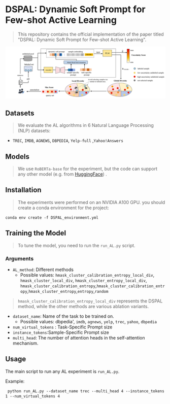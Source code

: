 # DSPAL: Dynamic Soft Prompt for Few-shot Active Learning

>This repository contains the official implementation of the paper titled "DSPAL: Dynamic Soft Prompt for Few-shot Active Learning".

<p align="center">
  <img src="DSPAL_figure.png" width="800">
</p>

## Datasets 
>We evaluate the AL algorithms in 6 Natural Language Processing (NLP)  datasets:
-  `TREC`, `IMDB`, `AGNEWS`, `DBPEDIA`, `Yelp-full` ,`Yahoo!Answers`

## Models
>We use  `RoBERTa-base` for the experiment, but the code can support any other model (e.g. from [HuggingFace](https://github.com/huggingface/transformers)) .

## Installation
>The experiments were performed on an NVIDIA  A100 GPU.
you should create a conda environment for the project:
```
conda env create -f DSPAL_environment.yml
```

## Training the Model

> To tune the model, you need to run the `run_AL.py` script. 
  
### Arguments

- `AL_method`: Different methods
  - Possible values: `hmask_cluster_calibration_entropy_local_div`, `hmask_cluster_local_div`, `hmask_cluster_entropy_local_div`, `hmask_cluster_calibration_entropy`,`hmask_cluster_calibration_entropy`,`hmask_cluster_entropy`,`entropy`,`random`


>`hmask_cluster_calibration_entropy_local_div` represents the DSPAL method, while the other methods are various ablation variants.

- `dataset_name`: Name of the task to be trained on.
    - Possible values: dbpedia', `imdb`, `agnews`, `yelp`, `trec`, `yahoo`, `dbpedia`
- `num_virtual_tokens` : Task-Specific Prompt size
- `instance_tokens`:Sample-Specific  Prompt size
- `multi_head`: The number of attention heads in the self-attention mechanism.
## Usage

The main script to run any AL experiment is `run_AL.py`. 

Example:
```
 python run_AL.py --dataset_name trec --multi_head 4 --instance_tokens 1 --num_virtual_tokens 4 
```
